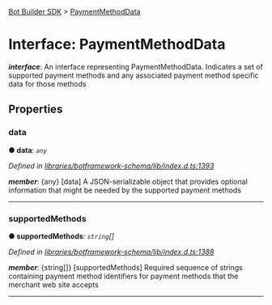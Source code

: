[Bot Builder SDK](../README.md) > [PaymentMethodData](../interfaces/botbuilder.paymentmethoddata.md)



# Interface: PaymentMethodData

*__interface__*: An interface representing PaymentMethodData. Indicates a set of supported payment methods and any associated payment method specific data for those methods



## Properties
<a id="data"></a>

###  data

**●  data**:  *`any`* 

*Defined in [libraries/botframework-schema/lib/index.d.ts:1393](https://github.com/Microsoft/botbuilder-js/blob/99f6a4a/libraries/botframework-schema/lib/index.d.ts#L1393)*


*__member__*: {any} [data] A JSON-serializable object that provides optional information that might be needed by the supported payment methods





___

<a id="supportedmethods"></a>

###  supportedMethods

**●  supportedMethods**:  *`string`[]* 

*Defined in [libraries/botframework-schema/lib/index.d.ts:1388](https://github.com/Microsoft/botbuilder-js/blob/99f6a4a/libraries/botframework-schema/lib/index.d.ts#L1388)*


*__member__*: {string[]} [supportedMethods] Required sequence of strings containing payment method identifiers for payment methods that the merchant web site accepts





___


